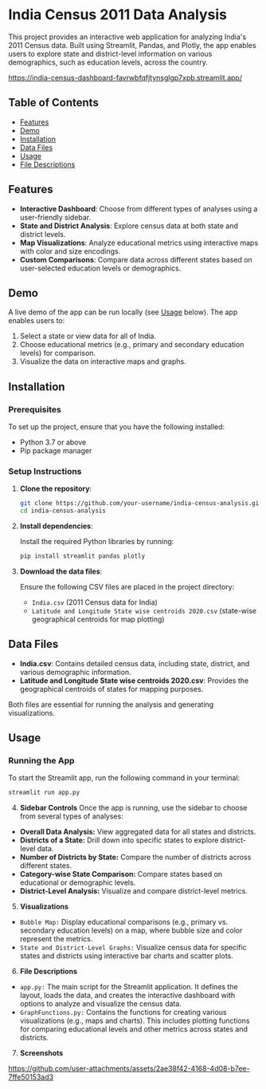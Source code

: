 

# India Census 2011 Data Analysis

This project provides an interactive web application for analyzing India's 2011 Census data. Built using Streamlit, Pandas, and Plotly, the app enables users to explore state and district-level information on various demographics, such as education levels, across the country.

https://india-census-dashboard-favrwbfqfjtynsglgp7xpb.streamlit.app/ 

## Table of Contents

- [Features](#features)
- [Demo](#demo)
- [Installation](#installation)
- [Data Files](#data-files)
- [Usage](#usage)
- [File Descriptions](#file-descriptions)



## Features

- **Interactive Dashboard**: Choose from different types of analyses using a user-friendly sidebar.
- **State and District Analysis**: Explore census data at both state and district levels.
- **Map Visualizations**: Analyze educational metrics using interactive maps with color and size encodings.
- **Custom Comparisons**: Compare data across different states based on user-selected education levels or demographics.

## Demo

A live demo of the app can be run locally (see [Usage](#usage) below). The app enables users to:

1. Select a state or view data for all of India.
2. Choose educational metrics (e.g., primary and secondary education levels) for comparison.
3. Visualize the data on interactive maps and graphs.

## Installation

### Prerequisites

To set up the project, ensure that you have the following installed:

- Python 3.7 or above
- Pip package manager

### Setup Instructions

1. **Clone the repository**:

    ```bash
    git clone https://github.com/your-username/india-census-analysis.git
    cd india-census-analysis
    ```

2. **Install dependencies**:

    Install the required Python libraries by running:

    ```bash
    pip install streamlit pandas plotly
    ```

3. **Download the data files**:

   Ensure the following CSV files are placed in the project directory:
   
   - `India.csv` (2011 Census data for India)
   - `Latitude and Longitude State wise centroids 2020.csv` (state-wise geographical centroids for map plotting)

## Data Files

- **India.csv**: Contains detailed census data, including state, district, and various demographic information.
- **Latitude and Longitude State wise centroids 2020.csv**: Provides the geographical centroids of states for mapping purposes.

Both files are essential for running the analysis and generating visualizations.

## Usage

### Running the App

To start the Streamlit app, run the following command in your terminal:

```bash
streamlit run app.py
```
4. **Sidebar Controls**
   Once the app is running, use the sidebar to choose from several types of analyses:
   
- **Overall Data Analysis:** View aggregated data for all states and districts.
- **Districts of a State:** Drill down into specific states to explore district-level data.
- **Number of Districts by State:** Compare the number of districts across different states.
- **Category-wise State Comparison:** Compare states based on educational or demographic levels.
- **District-Level Analysis:** Visualize and compare district-level metrics.

5. **Visualizations**
- `Bubble Map:` Display educational comparisons (e.g., primary vs. secondary education levels) on a map, where bubble size and color represent the metrics.
- `State and District-Level Graphs:` Visualize census data for specific states and districts using interactive bar charts and scatter plots.

6. **File Descriptions**
- `app.py:` The main script for the Streamlit application. It defines the layout, loads the data, and creates the interactive dashboard with options to analyze and visualize the census data.
- `GraphFunctions.py:` Contains the functions for creating various visualizations (e.g., maps and charts). This includes plotting functions for comparing educational levels and other metrics across states and districts.

7. **Screenshots**



https://github.com/user-attachments/assets/2ae38f42-4168-4d08-b7ee-7ffe50153ad3



   

